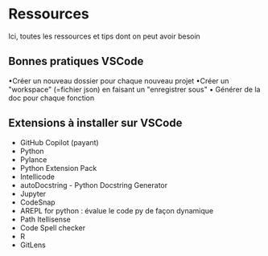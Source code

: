 # Ressources
Ici, toutes les ressources et tips dont on peut avoir besoin





## Bonnes pratiques VSCode 
•Créer un nouveau dossier pour chaque nouveau projet 
•Créer un "workspace" (=fichier json) en faisant un "enregistrer sous"
• Générer de la doc pour chaque fonction

## Extensions à installer sur VSCode

- GitHub Copilot (payant)
- Python
- Pylance 
- Python Extension Pack 
- Intellicode 
- autoDocstring - Python Docstring Generator 
- Jupyter 
- CodeSnap
- AREPL for python : évalue le code py de façon dynamique
- Path Itellisense
- Code Spell checker
- R
- GitLens

